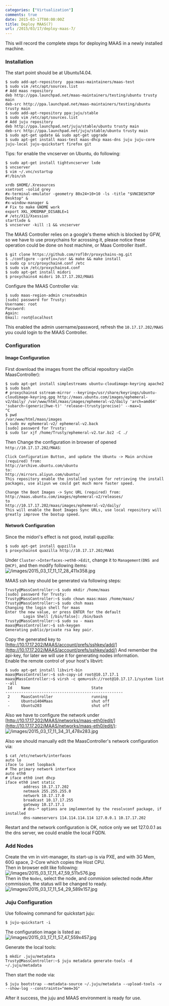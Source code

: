 ```yaml
---
categories: ["Virtualization"]
comments: true
date: 2015-03-17T00:00:00Z
title: Deploy MAAS(7)
url: /2015/03/17/deploy-maas-7/
---
```


This will record the complete steps for deploying MAAS in a newly installed machine.    
### Installation
The start point should be at Ubuntu14.04.     

```
$ sudo add-apt-repository  ppa:maas-maintainers/maas-test
$ sudo vim /etc/apt/sources.list
# Add maas repository
deb http://ppa.launchpad.net/maas-maintainers/testing/ubuntu trusty main
deb-src http://ppa.launchpad.net/maas-maintainers/testing/ubuntu trusty main
$ sudo add-apt-repository ppa:juju/stable
$ sudo vim /etc/apt/sources.list
# Add juju repository
deb http://ppa.launchpad.net/juju/stable/ubuntu trusty main 
deb-src http://ppa.launchpad.net/juju/stable/ubuntu trusty main 
$ sudo apt-get update && sudo apt-get upgrade
$ sudo apt-get install maas-test maas-dhcp maas-dns juju juju-core juju-local juju-quickstart firefox git

```
Tips: for enable the vncserver on Ubuntu, do following:    

```
$ sudo apt-get install tightvncserver lxde
$ vncserver
$ vim ~/.vnc/xstartup
#!/bin/sh

xrdb $HOME/.Xresources
xsetroot -solid grey
#x-terminal-emulator -geometry 80x24+10+10 -ls -title "$VNCDESKTOP Desktop" &
#x-window-manager &
# Fix to make GNOME work
export XKL_XMODMAP_DISABLE=1
# /etc/X11/Xsession
startlxde &
$ vncserver -kill :1 && vncserver

```
The MAAS Controller relies on a google's theme which is blocked by GFW, so we have to use proxychains for acrossing it, please notice these operation could be done on host machine, or Maas Controller itself..    

```
$ git clone https://github.com/rofl0r/proxychains-ng.git 
$ ./configure --prefix=/usr && make && make install
$ sudo cp src/proxychain4.conf /etc
$ sudo vim /etc/proxychains4.conf
$ sudo apt-get install midori
$ proxychains4 midori 10.17.17.202/MAAS

```
Configure the MAAS Controller via:     

```
$ sudo maas-region-admin createadmin
[sudo] password for Trusty: 
Username: root
Password: 
Again: 
Email: root@localhost

```
This enabled the admin username/password, refresh the `10.17.17.202/MAAS` you could login to the MAAS Controller.    
### Configuration
#### Image Configuration
First download the images fromt the official repository via(On MaasController):     

```
$ sudo apt-get install simplestreams ubuntu-cloudimage-keyring apache2
$ sudo bash
# proxychains4 sstream-mirror --keyring=/usr/share/keyrings/ubuntu-cloudimage-keyring.gpg http://maas.ubuntu.com/images/ephemeral-v2/daily/ /var/www/html/maas/images/ephemeral-v2/daily 'arch=amd64' 'subarch~(generic|hwe-t)' 'release~(trusty|precise)' --max=1
^C
$ pwd
/var/www/html/maas/images
$ sudo mv ephemeral-v2/ ephemeral-v2.back
[sudo] password for Trusty: 
$ sudo tar xjf /home/Trusty/ephemeral-v2.tar.bz2 -C ./

```
Then Change the configuration in browser of opened `http://10.17.17.202/MAAS`:    

```
Click Configuration Button, and update the Ubuntu -> Main archive (required) from: 
http://archive.ubuntu.com/ubuntu 
to: 
http://mirrors.aliyun.com/ubuntu/ 
This repository enable the installed system for retrieving the install packages, use aliyun we could get much more faster speed.

Change the Boot Images -> Sync URL (required) from: 
http://maas.ubuntu.com/images/ephemeral-v2/releases/ 
to 
http://10.17.17.202/maas/images/ephemeral-v2/daily/ 
This will enable the Boot Images Sync URLs, use local repository will greatly improve the bootup speed.

```
#### Network Configuration
Since the midori's effect is not good, install qupzilla:    

```
$ sudo apt-get install qupzilla
$ proxychains4 quazilla http://10.17.17.202/MAAS

```
Under `Cluster->Interfaces->eth0->Edit`, change it to `Management(DNS and DHCP)`, and then modify following items:    
![/images/2015_03_17_11_17_28_411x358.jpg](/images/2015_03_17_11_17_28_411x358.jpg)      

MAAS ssh key should be generated via following steps:    

```
Trusty@MassController:~$ sudo mkdir /home/maas
[sudo] password for Trusty: 
Trusty@MassController:~$ sudo chown maas:maas /home/maas/
Trusty@MassController:~$ sudo chsh maas
Changing the login shell for maas
Enter the new value, or press ENTER for the default
        Login Shell [/bin/false]: /bin/bash
Trusty@MassController:~$ sudo su - maas
maas@MassController:~$ ssh-keygen 
Generating public/private rsa key pair.

```
Copy the generated key to [http://10.17.17.202/MAAS/account/prefs/sshkey/add/](http://10.17.17.202/MAAS/account/prefs/sshkey/add/)    And remember the api-key, for later we will use it for generating nodes information.     
Enable the remote control of your host's libvirt:    

```
$ sudo apt-get install libvirt-bin
maas@MassController:~$ ssh-copy-id root@10.17.17.1
maas@MassController:~$ virsh -c qemu+ssh://root@10.17.17.1/system list  --all
 Id    Name                           State
----------------------------------------------------
 2     MaasController                 running
 -     Ubuntu1404Maas                 shut off
 -     Ubuntu203                      shut off

```
Also we have to configure the network under [http://10.17.17.202/MAAS/networks/maas-eth0/edit/](http://10.17.17.202/MAAS/networks/maas-eth0/edit/):    
![/images/2015_03_17_11_34_31_478x283.jpg](/images/2015_03_17_11_34_31_478x283.jpg)     

Also we should manually edit the MaasController's network configuration via:   

```
$ cat /etc/network/interfaces
auto lo
iface lo inet loopback
# The primary network interface
auto eth0
# iface eth0 inet dhcp
iface eth0 inet static                                                                                                                        
        address 10.17.17.202                                                                                                                  
        netmask 255.255.255.0                                                                                                                 
        network 10.17.17.0                                                                                                                    
        broadcast 10.17.17.255                                                                                                                
        gateway 10.17.17.1                                                                                                                    
        # dns-* options are implemented by the resolvconf package, if installed                                                               
        dns-nameservers 114.114.114.114 127.0.0.1 10.17.17.202

```
Restart and the network configuration is OK, notice only we set 127.0.0.1 as the dns server, we could enable the local FQDN.     

### Add Nodes
Create the vm in virt-manager, its start-up is via PXE, and with 3G Mem, 60G space, 2-Core which copies the Host CPU.    
Then in browser edit like following:     
![/images/2015_03_17_11_47_59_511x576.jpg](/images/2015_03_17_11_47_59_511x576.jpg)    
Then in the `Nodes`, select the node, and commision selected node.After commission, the status will be changed to ready.   
![/images/2015_03_17_11_54_29_589x157.jpg](/images/2015_03_17_11_54_29_589x157.jpg)    

### Juju Configuration
Use following command for quickstart juju:    

```
$ juju-quickstart -i

```
The configuration image is listed as:    
![/images/2015_03_17_11_57_47_559x457.jpg](/images/2015_03_17_11_57_47_559x457.jpg)    

Generate the local tools:    

```
$ mkdir .juju/metadata
Trusty@MassController:~$ juju metadata generate-tools -d ~/.juju/metadata

```
Then start the node via:     

```
$ juju bootstrap --metadata-source ~/.juju/metadata --upload-tools -v --show-log --constraints="mem=3G"

```
After it success, the juju and MAAS environment is ready for use.    
 

